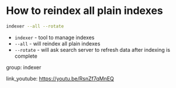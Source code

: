 # How to reindex all plain indexes

```bash
indexer --all --rotate
```

- `indexer` - tool to manage indexes
- `--all` - will reindex all plain indexes
- `--rotate` - will ask search server to refresh data after indexing is complete

group: indexer


link_youtube: https://youtu.be/RsnZf7qMnEQ
